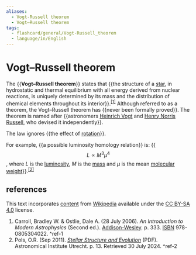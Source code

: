 ```yaml
---
aliases:
  - Vogt-Russell theorem
  - Vogt–Russell theorem
tags:
  - flashcard/general/Vogt-Russell_theorem
  - language/in/English
---
```


# Vogt–Russell theorem

The {{__Vogt–Russell theorem__}} states that {{the structure of a [star](star..md), in hydrostatic and thermal equilibrium with all energy derived from nuclear reactions, is uniquely determined by its mass and the distribution of chemical elements throughout its interior}}.<sup>[\[1\]](#^ref-1)</sup> Although referred to as a theorem, the Vogt–Russell theorem has {{never been formally proved}}. The theorem is named after {{astronomers [Heinrich Vogt](Heinrich%20Vogt%20(astronomer).md) and [Henry Norris Russell](Henry%20Norris%20Russell.md), who devised it independently}}. <!--SR:!2024-08-15,12,270!2024-08-12,9,270!2024-08-18,15,290!2024-08-14,11,270-->

The law ignores {{the effect of [rotation](rotation.md)}}. <!--SR:!2024-08-18,15,290-->

For example, {{a possible luminosity homology relation}} is: {{$$L \propto M^3 \mu^4$$, where $L$ is the [luminosity](luminosity.md), $M$ is the [mass](mass.md) and $\mu$ is the mean [molecular weight](molecular%20mass.md)}}.<sup>[\[2\]](#^ref-2)</sup> <!--SR:!2024-08-19,16,290!2024-08-19,16,290-->

## references

This text incorporates [content](https://en.wikipedia.org/wiki/Vogt–Russell_theorem) from [Wikipedia](Wikipedia.md) available under the [CC BY-SA 4.0](https://creativecommons.org/licenses/by-sa/4.0/) license.

1. Carroll, Bradley W. & Ostlie, Dale A. (28 July 2006). _An Introduction to Modern Astrophysics_ (Second ed.). [Addison-Wesley](Addison-Wesley.md). p. 333. [ISBN](ISBN.md) 978-0805304022. <a id="^ref-1"></a>^ref-1
2. Pols, O.R. (Sep 2011). [_Stellar Structure and Evolution_](https://astro.ru.nl/~onnop/education/stev_utrecht_notes/chapter9-11.pdf) (PDF). Astronomical Institute Utrecht. p. 13. Retrieved 30 July 2024. <a id="^ref-2"></a>^ref-2
